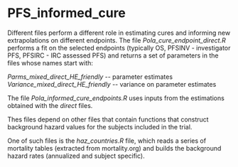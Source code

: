 # PFS_informed_cure
Different files perform a different role in estimating cures and informing new extrapolations on different endpoints. 
The file _Pola_cure_endpoint_direct.R_ performs a fit on the selected endpoints (typically OS, PFSINV - investigator PFS, PFSIRC - IRC assessed PFS) and returns a set of parameters  in the files whose names start with: 

_Parms_mixed_direct_HE_friendly_ -- parameter estimates
_Variance_mixed_direct_HE_friendly_ -- variance on parameter estimates

The file _Pola_informed_cure_endpoints.R_ uses inputs from the estimations obtained with the _direct_ files. 

Thes files depend on other files that contain functions that construct background hazard values for the subjects included in the trial. 

One of such files is the _haz_countries.R_ file, which reads a series of mortality tables (extracted from mortality.org) and builds the background hazard rates (annualized and subject specific). 
